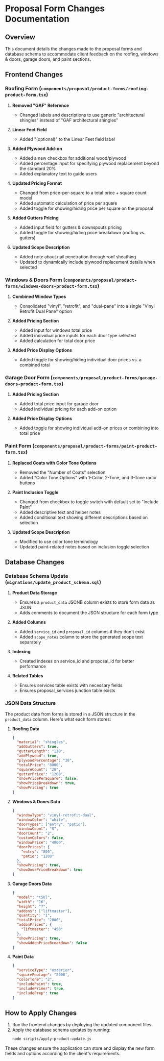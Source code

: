 # Proposal Form Changes Documentation

## Overview

This document details the changes made to the proposal forms and database schema to accommodate client feedback on the roofing, windows & doors, garage doors, and paint sections.

## Frontend Changes

### Roofing Form (`components/proposal/product-forms/roofing-product-form.tsx`)

1. **Removed "GAF" Reference**
   - Changed labels and descriptions to use generic "architectural shingles" instead of "GAF architectural shingles"

2. **Linear Feet Field**
   - Added "(optional)" to the Linear Feet field label

3. **Added Plywood Add-on**
   - Added a new checkbox for additional wood/plywood
   - Added percentage input for specifying plywood replacement beyond the standard 20%
   - Added explanatory text to guide users

4. **Updated Pricing Format**
   - Changed from price-per-square to a total price + square count model
   - Added automatic calculation of price per square
   - Added toggle for showing/hiding price per square on the proposal

5. **Added Gutters Pricing**
   - Added input field for gutters & downspouts pricing
   - Added toggle for showing/hiding price breakdown (roofing vs. gutters)

6. **Updated Scope Description**
   - Added note about nail penetration through roof sheathing
   - Updated to dynamically include plywood replacement details when selected

### Windows & Doors Form (`components/proposal/product-forms/windows-doors-product-form.tsx`)

1. **Combined Window Types**
   - Consolidated "vinyl", "retrofit", and "dual-pane" into a single "Vinyl Retrofit Dual Pane" option

2. **Added Pricing Section**
   - Added input for windows total price
   - Added individual price inputs for each door type selected
   - Added calculation for total door price

3. **Added Price Display Options**
   - Added toggle for showing/hiding individual door prices vs. a combined total

### Garage Door Form (`components/proposal/product-forms/garage-doors-product-form.tsx`)

1. **Added Pricing Section**
   - Added total price input for garage door
   - Added individual pricing for each add-on option

2. **Added Price Display Options**
   - Added toggle for showing individual add-on prices or combining into total price

### Paint Form (`components/proposal/product-forms/paint-product-form.tsx`)

1. **Replaced Coats with Color Tone Options**
   - Removed the "Number of Coats" selection
   - Added "Color Tone Options" with 1-Color, 2-Tone, and 3-Tone radio buttons

2. **Paint Inclusion Toggle**
   - Changed from checkbox to toggle switch with default set to "Include Paint"
   - Added descriptive text and helper notes
   - Added conditional text showing different descriptions based on selection

3. **Updated Scope Description**
   - Modified to use color tone terminology
   - Updated paint-related notes based on inclusion toggle selection

## Database Changes

### Database Schema Update (`migrations/update_product_schema.sql`)

1. **Product Data Storage**
   - Ensures a `product_data` JSONB column exists to store form data as JSON
   - Adds comments to document the JSON structure for each form type

2. **Added Columns**
   - Added `service_id` and `proposal_id` columns if they don't exist
   - Added `scope_notes` column to store the generated scope text separately

3. **Indexing**
   - Created indexes on service_id and proposal_id for better performance

4. **Related Tables**
   - Ensures services table exists with necessary fields
   - Ensures proposal_services junction table exists

### JSON Data Structure

The product data from forms is stored in a JSON structure in the `product_data` column. Here's what each form stores:

1. **Roofing Data**
   ```json
   {
     "material": "shingles",
     "addGutters": true,
     "gutterLength": "120",
     "addPlywood": true,
     "plywoodPercentage": "30",
     "totalPrice": "8000",
     "squareCount": "20",
     "gutterPrice": "1200",
     "showPricePerSquare": false,
     "showPriceBreakdown": true,
     "showPricing": true
   }
   ```

2. **Windows & Doors Data**
   ```json
   {
     "windowType": "vinyl-retrofit-dual",
     "windowColor": "white",
     "doorTypes": ["entry", "patio"],
     "windowCount": "8",
     "doorCount": "2",
     "customColors": false,
     "windowPrice": "4000",
     "doorPrices": {
       "entry": "800",
       "patio": "1200"
     },
     "showPricing": true,
     "showDoorPriceBreakdown": true
   }
   ```

3. **Garage Doors Data**
   ```json
   {
     "model": "t50l",
     "width": "16",
     "height": "7",
     "addons": ["liftmaster"],
     "quantity": "1",
     "totalPrice": "2000",
     "addonPrices": {
       "liftmaster": "450"
     },
     "showPricing": true,
     "showAddonPriceBreakdown": false
   }
   ```

4. **Paint Data**
   ```json
   {
     "serviceType": "exterior",
     "squareFootage": "2000",
     "colorTone": "2",
     "includePaint": true,
     "includePrimer": true,
     "includePrep": true
   }
   ```

## How to Apply Changes

1. Run the frontend changes by deploying the updated component files.
2. Apply the database schema updates by running:
   ```bash
   node scripts/apply-product-update.js
   ```

These changes ensure the application can store and display the new form fields and options according to the client's requirements. 